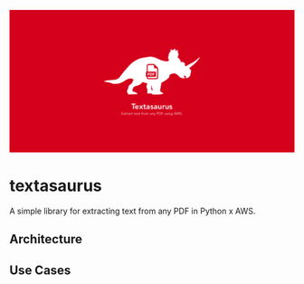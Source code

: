 ![header img](docs/repo-hdr.png)

# textasaurus
A simple library for extracting text from any PDF in Python x AWS.

## Architecture

## Use Cases